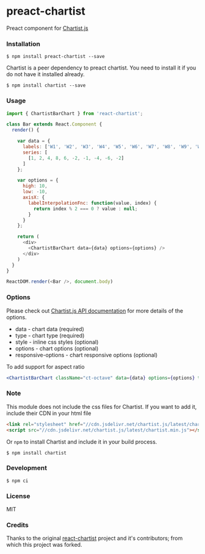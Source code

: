 preact-chartist
===============

Preact component for [Chartist.js](https://gionkunz.github.io/chartist-js/)

### Installation

```
$ npm install preact-chartist --save
```
Chartist is a peer dependency to preact chartist. You need to install it if you do not have it installed already.

```
$ npm install chartist --save
```

### Usage

```JavaScript
import { ChartistBarChart } from 'react-chartist';

class Bar extends React.Component {
  render() {

    var data = {
      labels: ['W1', 'W2', 'W3', 'W4', 'W5', 'W6', 'W7', 'W8', 'W9', 'W10'],
      series: [
        [1, 2, 4, 8, 6, -2, -1, -4, -6, -2]
      ]
    };

    var options = {
      high: 10,
      low: -10,
      axisX: {
        labelInterpolationFnc: function(value, index) {
          return index % 2 === 0 ? value : null;
        }
      }
    };

    return (
      <div>
        <ChartistBarChart data={data} options={options} />
      </div>
    )
  }
}

ReactDOM.render(<Bar />, document.body)

```

### Options

Please check out [Chartist.js API documentation](http://gionkunz.github.io/chartist-js/api-documentation.html) for more details of the options.

* data - chart data (required)
* type - chart type (required)
* style - inline css styles (optional)
* options - chart options (optional)
* responsive-options - chart responsive options (optional)

To add support for aspect ratio

```jsx
<ChartistBarChart className="ct-octave" data={data} options={options} type={type} />
```

### Note

This module does not include the css files for Chartist. If you want to add it, include their CDN in your html file

```HTML
<link rel="stylesheet" href="//cdn.jsdelivr.net/chartist.js/latest/chartist.min.css">
<script src="//cdn.jsdelivr.net/chartist.js/latest/chartist.min.js"></script>
```

Or `npm` to install Chartist and include it in your build process.

```
$ npm install chartist
```

### Development

```
$ npm ci
```

### License

MIT

### Credits

Thanks to the original [react-chartist](https://github.com/fraserxu/react-chartist) project and it's contributors; from which this project was forked.